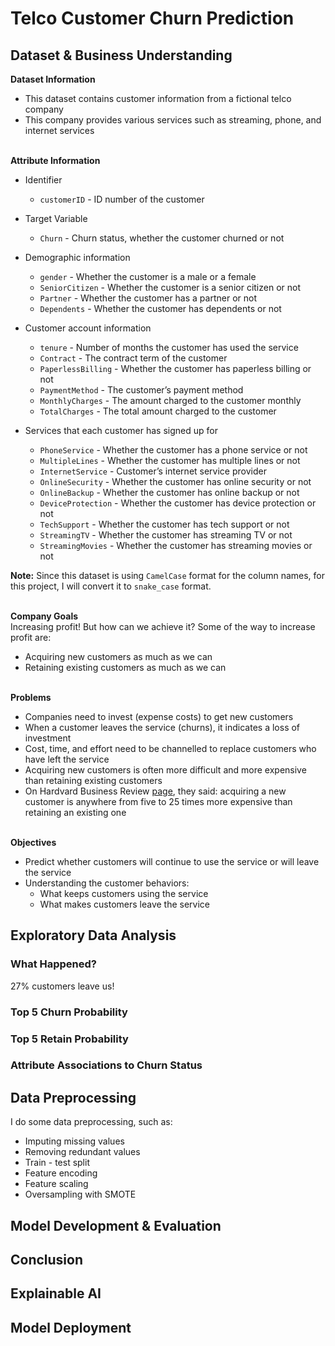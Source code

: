 # Telco Customer Churn Prediction

## Dataset & Business Understanding

**Dataset Information**
- This dataset contains customer information from a fictional telco company
- This company provides various services such as streaming, phone, and internet services
<br><br>

**Attribute Information**
- Identifier
  - `customerID` - ID number of the customer

- Target Variable
  - `Churn` - Churn status, whether the customer churned or not

- Demographic information
  - `gender` - Whether the customer is a male or a female
  - `SeniorCitizen` - Whether the customer is a senior citizen or not
  - `Partner` - Whether the customer has a partner or not
  - `Dependents` - Whether the customer has dependents or not

- Customer account information
  - `tenure` - Number of months the customer has used the service
  - `Contract` - The contract term of the customer
  - `PaperlessBilling` - Whether the customer has paperless billing or not
  - `PaymentMethod` - The customer’s payment method
  - `MonthlyCharges` - The amount charged to the customer monthly
  - `TotalCharges` - The total amount charged to the customer
  
- Services that each customer has signed up for
  - `PhoneService` - Whether the customer has a phone service or not
  - `MultipleLines` - Whether the customer has multiple lines or not
  - `InternetService` - Customer’s internet service provider
  - `OnlineSecurity` - Whether the customer has online security or not
  - `OnlineBackup` - Whether the customer has online backup or not
  - `DeviceProtection` - Whether the customer has device protection or not
  - `TechSupport` - Whether the customer has tech support or not
  - `StreamingTV` - Whether the customer has streaming TV or not
  - `StreamingMovies` - Whether the customer has streaming movies or not

**Note:** Since this dataset is using `CamelCase` format for the column names, for this project, I will convert it to `snake_case` format.
<br><br>

**Company Goals**<br>
Increasing profit! But how can we achieve it? Some of the way to increase profit are:
- Acquiring new customers as much as we can
- Retaining existing customers as much as we can
<br><br>

**Problems**
- Companies need to invest (expense costs) to get new customers
- When a customer leaves the service (churns), it indicates a loss of investment
- Cost, time, and effort need to be channelled to replace customers who have left the service
- Acquiring new customers is often more difficult and more expensive than retaining existing customers
- On Hardvard Business Review [page](https://hbr.org/2014/10/the-value-of-keeping-the-right-customers), they said: acquiring a new customer is anywhere from five to 25 times more expensive than retaining an existing one
<br><br>

**Objectives**
- Predict whether customers will continue to use the service or will leave the service
- Understanding the customer behaviors:
  - What keeps customers using the service
  - What makes customers leave the service

## Exploratory Data Analysis

### What Happened?

27% customers leave us!

### Top 5 Churn Probability

### Top 5 Retain Probability

### Attribute Associations to Churn Status

## Data Preprocessing

I do some data preprocessing, such as:
- Imputing missing values
- Removing redundant values
- Train - test split
- Feature encoding
- Feature scaling
- Oversampling with SMOTE

## Model Development & Evaluation

## Conclusion

## Explainable AI

## Model Deployment